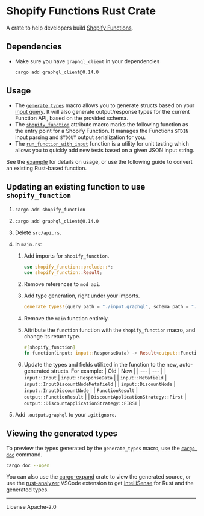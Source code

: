 # Shopify Functions Rust Crate

A crate to help developers build [Shopify Functions].

## Dependencies

- Make sure you have `graphql_client` in your dependencies

  ```
  cargo add graphql_client@0.14.0
  ```

## Usage

- The [`generate_types`] macro allows you to generate structs based on your [input query]. It will also generate output/response types for the current Function API, based on the provided schema.
- The [`shopify_function`] attribute macro marks the following function as the entry point for a Shopify Function. It manages the Functions `STDIN` input parsing and `STDOUT` output serialization for you.
- The [`run_function_with_input`] function is a utility for unit testing which allows you to quickly add new tests based on a given JSON input string.

See the [example] for details on usage, or use the following guide to convert an existing Rust-based function.

## Updating an existing function to use `shopify_function`

1. `cargo add shopify_function`
1. `cargo add graphql_client@0.14.0`
1. Delete `src/api.rs`.
1. In `main.rs`:

   1. Add imports for `shopify_function`.

      ```rust
      use shopify_function::prelude::*;
      use shopify_function::Result;
      ```

   1. Remove references to `mod api`.
   1. Add type generation, right under your imports.

      ```rust
      generate_types!(query_path = "./input.graphql", schema_path = "./schema.graphql");
      ```

   1. Remove the `main` function entirely.
   1. Attribute the `function` function with the `shopify_function` macro, and change its return type.

      ```rust
      #[shopify_function]
      fn function(input: input::ResponseData) -> Result<output::FunctionResult> {
      ```

   1. Update the types and fields utilized in the function to the new, auto-generated structs. For example:
      | Old | New |
      | --- | --- |
      | `input::Input` | `input::ResponseData` |
      | `input::Metafield` | `input::InputDiscountNodeMetafield` |
      | `input::DiscountNode` | `input::InputDiscountNode` |
      | `FunctionResult` | `output::FunctionResult` |
      | `DiscountApplicationStrategy::First` | `output::DiscountApplicationStrategy::FIRST` |

1. Add `.output.graphql` to your `.gitignore`.

## Viewing the generated types

To preview the types generated by the `generate_types` macro, use the [`cargo doc`](https://doc.rust-lang.org/cargo/commands/cargo-doc.html) command.

```bash
cargo doc --open
```

You can also use the [cargo-expand](https://github.com/dtolnay/cargo-expand) crate to view the generated source, or use the [rust-analyzer](https://marketplace.visualstudio.com/items?itemName=rust-lang.rust-analyzer) VSCode extension to get [IntelliSense](https://code.visualstudio.com/docs/editor/intellisense) for Rust and the generated types.

---

License Apache-2.0

[Shopify Functions]: https://shopify.dev/api/functions
[`generate_types`]: https://docs.rs/shopify_function/latest/shopify_function/macro.generate_types.html
[input query]: https://shopify.dev/api/functions/input-output#input
[`shopify_function`]: https://docs.rs/shopify_function/latest/shopify_function/attr.shopify_function.html
[`run_function_with_input`]: https://docs.rs/shopify_function/latest/shopify_function/fn.run_function_with_input.html
[example]: https://github.com/Shopify/shopify-function-rust/tree/main/example
